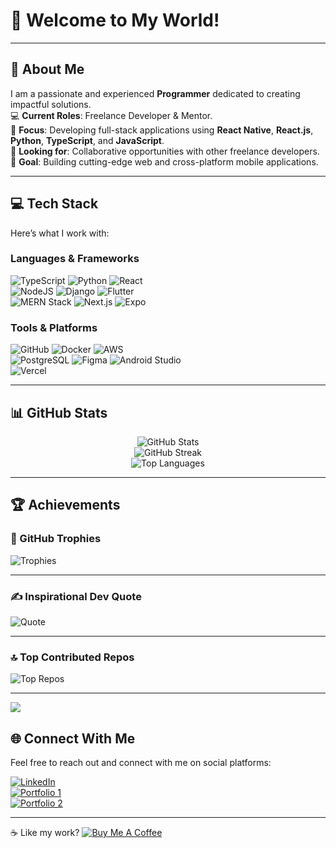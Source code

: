 # 👋 Welcome to My World!

---

## 💫 About Me
I am a passionate and experienced **Programmer** dedicated to creating impactful solutions.  
💻 **Current Roles**: Freelance Developer & Mentor.  
📱 **Focus**: Developing full-stack applications using **React Native**, **React.js**, **Python**, **TypeScript**, and **JavaScript**.  
🤝 **Looking for**: Collaborative opportunities with other freelance developers.  
🌟 **Goal**: Building cutting-edge web and cross-platform mobile applications.  

---

## 💻 Tech Stack  
Here’s what I work with:  

### **Languages & Frameworks**  
![TypeScript](https://img.shields.io/badge/typescript-%23007ACC.svg?style=flat&logo=typescript&logoColor=white) ![Python](https://img.shields.io/badge/python-%233670A0.svg?style=flat&logo=python&logoColor=ffdd54) ![React](https://img.shields.io/badge/react-%2320232a.svg?style=flat&logo=react&logoColor=%2361DAFB)  
![NodeJS](https://img.shields.io/badge/node.js-%236DA55F.svg?style=flat&logo=node.js&logoColor=white) ![Django](https://img.shields.io/badge/django-%23092E20.svg?style=flat&logo=django&logoColor=white) ![Flutter](https://img.shields.io/badge/flutter-%2302569B.svg?style=flat&logo=flutter&logoColor=white)  
![MERN Stack](https://img.shields.io/badge/MERN-%2355CB92.svg?style=flat&logo=mongodb&logoColor=white) ![Next.js](https://img.shields.io/badge/next.js-%23000000.svg?style=flat&logo=nextdotjs&logoColor=white) ![Expo](https://img.shields.io/badge/expo-%23000020.svg?style=flat&logo=expo&logoColor=white)  

### **Tools & Platforms**  
![GitHub](https://img.shields.io/badge/github-%23121011.svg?style=flat&logo=github&logoColor=white) ![Docker](https://img.shields.io/badge/docker-%230db7ed.svg?style=flat&logo=docker&logoColor=white) ![AWS](https://img.shields.io/badge/aws-%23FF9900.svg?style=flat&logo=amazon-aws&logoColor=white)  
![PostgreSQL](https://img.shields.io/badge/postgres-%23316192.svg?style=flat&logo=postgresql&logoColor=white) ![Figma](https://img.shields.io/badge/figma-%23F24E1E.svg?style=flat&logo=figma&logoColor=white) ![Android Studio](https://img.shields.io/badge/android%20studio-%233DDC84.svg?style=flat&logo=android-studio&logoColor=white)  
![Vercel](https://img.shields.io/badge/vercel-%23000000.svg?style=flat&logo=vercel&logoColor=white)  

---

## 📊 GitHub Stats  

<div align="center">

![GitHub Stats](https://github-readme-stats.vercel.app/api?username=mr-robot-abhi&theme=tokyonight&hide_border=false&include_all_commits=true&count_private=true)  
![GitHub Streak](https://github-readme-streak-stats.herokuapp.com/?user=mr-robot-abhi&theme=tokyonight&hide_border=false)  
![Top Languages](https://github-readme-stats.vercel.app/api/top-langs/?username=mr-robot-abhi&theme=tokyonight&hide_border=false&layout=compact)  

</div>

---

## 🏆 Achievements  

### 🏅 GitHub Trophies  
![Trophies](https://github-profile-trophy.vercel.app/?username=mr-robot-abhi&theme=onedark&no-frame=false&no-bg=false&margin-w=4)

---

### ✍️ Inspirational Dev Quote  
![Quote](https://quotes-github-readme.vercel.app/api?type=horizontal&theme=tokyonight)

---

### 🔝 Top Contributed Repos  
![Top Repos](https://github-contributor-stats.vercel.app/api?username=mr-robot-abhi&limit=5&theme=tokyonight&combine_all_yearly_contributions=true)

---

[![](https://visitcount.itsvg.in/api?id=mr-robot-abhi&icon=5&color=4)](https://visitcount.itsvg.in)

## 🌐 Connect With Me  
Feel free to reach out and connect with me on social platforms:  

[![LinkedIn](https://img.shields.io/badge/LinkedIn-%230077B5.svg?style=for-the-badge&logo=linkedin&logoColor=white)](https://linkedin.com/in/mr-robot-abhi)  
[![Portfolio 1](https://img.shields.io/badge/Portfolio-%2338B2AC.svg?style=for-the-badge&logo=internet-explorer&logoColor=white)](https://mr-robot-abhi.netlify.app/)  
[![Portfolio 2](https://img.shields.io/badge/Portfolio-%23FFA500.svg?style=for-the-badge&logo=internet-explorer&logoColor=white)](https://topmate.io/abhishek_math)

---

☕ Like my work? [![Buy Me A Coffee](https://img.shields.io/badge/Buy%20Me%20A-Coffee-orange?style=flat&logo=buy-me-a-coffee)](https://buymeacoffee.com/mr.robot.abhi)
